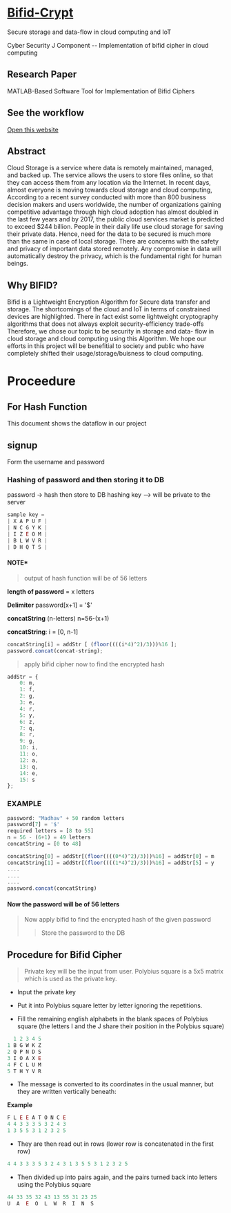 # [Bifid-Crypt](http://madhavbahl.ml)

Secure storage and data-flow in cloud computing
and IoT

Cyber Security J Component -- Implementation of bifid cipher in cloud computing

## Research Paper

MATLAB-Based Software Tool for Implementation of Bifid Ciphers

## See the workflow

[Open this website](https://madhavbahlmd.github.io/Secure-cloud-comuting-using-bifid-cipher/)

## Abstract

Cloud Storage is a service where data is remotely maintained,
managed, and backed up. The service allows the users to store files
online, so that they can access them from any location via the Internet.
In recent days, almost everyone is moving towards cloud storage and
cloud computing, According to a recent survey conducted with more than
800 business decision makers and users worldwide, the number of
organizations gaining competitive advantage through high cloud
adoption has almost doubled in the last few years and by 2017, the
public cloud services market is predicted to exceed $244 billion.
People in their daily life use cloud storage for saving their private
data. Hence, need for the data to be secured is much more than the
same in case of local storage. There are concerns with the safety and
privacy of important data stored remotely. Any compromise in data will
automatically destroy the privacy, which is the fundamental right for
human beings.

## Why BIFID?

Bifid is a Lightweight Encryption Algorithm for Secure data transfer
and storage.
The shortcomings of the cloud and IoT in terms of constrained
devices are highlighted. There in fact exist some lightweight
cryptography algorithms that does not always exploit security-efficiency
trade-offs
Therefore, we chose our topic to be security in storage and data-
flow in cloud storage and cloud computing using this Algorithm. We
hope our efforts in this project will be benefitial to society and
public who have completely shifted their usage/storage/buisness to
cloud computing.

# Proceedure

## For Hash Function

This document shows the dataflow in our project

## signup

Form the username and password

### Hashing of password and then storing it to DB

password -> hash then store to DB
hashing key --> will be private to the server

```js
sample key =
| X A P U F |
| N C G Y K |
| I Z E O M |
| B L W V R |
| D H Q T S |
```

#### NOTE*

> output of hash function will be of 56 letters

**length of password** = x  letters 

**Delimiter** password[x+1] = '$'

**concatString** (n-letters) n=56-(x+1)

**concatString**: i = [0, n-1]

```js
concatString[i] = addStr [ (floor((((i*4)^2)/3)))%16 ];
password.concat(concat-string);
```

> apply bifid cipher now to find the encrypted hash

```js
addStr = {
	0: m,
	1: f,
	2: g,
	3: e,
	4: r,
	5: y,
	6: z,
	7: q,
	8: r,
	9: g,
	10: i,
	11: o,
	12: a,
	13: q,
	14: e,
	15: s
};
```

### EXAMPLE

```js
password: "Madhav" + 50 random letters
password[7] = '$'
required letters = [8 to 55]
n = 56 - (6+1) = 49 letters
concatString = [0 to 48]

concatString[0] = addStr[(floor((((0*4)^2)/3)))%16] = addStr[0] = m
concatString[1] = addStr[(floor((((1*4)^2)/3)))%16] = addStr[5] = y
....
....
....
password.concat(concatString)
```

#### Now the password will be of 56 letters

> Now apply bifid to find the encrypted hash of the given password
>> Store the password to the DB

## Procedure for Bifid Cipher

> Private key will be the input from user. Polybius square is a 5x5 matrix which is used as the private key.

- Input the private key

- Put it into Polybius square letter by letter ignoring the repetitions.

- Fill the remaining english alphabets in the blank spaces of Polybius square (the letters I and the J share their position in the Polybius square)

```js
  1 2 3 4 5
1 B G W K Z
2 Q P N D S
3 I O A X E
4 F C L U M
5 T H Y V R
```

- The message is converted to its coordinates in the usual manner, but they are written vertically beneath:

**Example**

```js
F L E E A T O N C E
4 4 3 3 3 5 3 2 4 3
1 3 5 5 3 1 2 3 2 5
```

- They are then read out in rows (lower row is concatenated in the first row)

```js
4 4 3 3 3 5 3 2 4 3 1 3 5 5 3 1 2 3 2 5
```

- Then divided up into pairs again, and the pairs turned back into letters using the Polybius square

```js
44 33 35 32 43 13 55 31 23 25
U  A  E  O  L  W  R  I  N  S
```